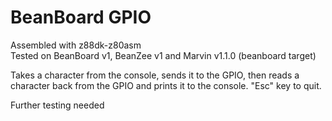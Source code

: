 # BeanBoard GPIO
Assembled with z88dk-z80asm  
Tested on BeanBoard v1, BeanZee v1 and Marvin v1.1.0 (beanboard target)

Takes a character from the console, sends it to the GPIO, then reads a character back from the GPIO and prints it to the console. "Esc" key to quit.

Further testing needed